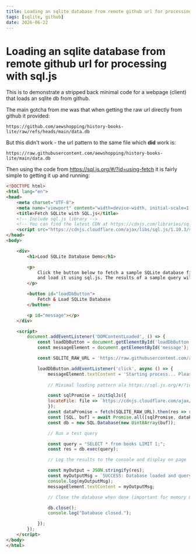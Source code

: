 ```yaml
---
title: Loading an sqlite database from remote github url for processing with sql.js
tags: [sqlite, github]
date: 2026-06-22
---
```

# Loading an sqlite database from remote github url for processing with sql.js

This is to demonstrate a stripped back minimal code for a webpage (client) that loads an sqlite db from github.

The main gotcha from me was that when getting the raw url directly from github it provided:

`https://github.com/aewshopping/history-books-lite/raw/refs/heads/main/data.db`

But this didn't work - the url pattern to the same file which **did** work is:

`https://raw.githubusercontent.com/aewshopping/history-books-lite/main/data.db`

Then using the code from https://sql.js.org/#/?id=using-fetch it is fairly simple to getting it up and running:

```html
<!DOCTYPE html>
<html lang="en">
<head>
    <meta charset="UTF-8">
    <meta name="viewport" content="width=device-width, initial-scale=1.0">
    <title>Fetch SQLite with SQL.js</title>
    <!-- Include sql.js library -->
    <!-- You can find the latest CDN at https://cdnjs.com/libraries/sql.js -->
    <script src="https://cdnjs.cloudflare.com/ajax/libs/sql.js/1.10.3/sql-wasm.js"></script>
</head>
<body>

    <div>
        <h1>Load SQLite Database Demo</h1>

        <p>
            Click the button below to fetch a sample SQLite database file from a public GitHub repository
            and load it using sql.js. The results of a sample query will be logged to the console.
        </p>

        <button id="loadDbButton">
            Fetch & Load SQLite Database
        </button>

        <p id="message"></p>
    </div>

    <script>
        document.addEventListener('DOMContentLoaded', () => {
            const loadDbButton = document.getElementById('loadDbButton');
            const messageElement = document.getElementById('message');

            const SQLITE_RAW_URL = 'https://raw.githubusercontent.com/aewshopping/history-books-lite/main/data.db';

            loadDbButton.addEventListener('click', async () => {
                messageElement.textContent = 'Starting process... Please wait.';
                    
                // Minimal loading pattern ala https://sql.js.org/#/?id=using-fetch

                const sqlPromise = initSqlJs({
                locateFile: file => `https://cdnjs.cloudflare.com/ajax/libs/sql.js/1.10.3/${file}`
                });
                const dataPromise = fetch(SQLITE_RAW_URL).then(res => res.arrayBuffer());
                const [SQL, buf] = await Promise.all([sqlPromise, dataPromise])
                const db = new SQL.Database(new Uint8Array(buf));

                // Run a test query

                const query = "SELECT * from books LIMIT 1;";
                const res = db.exec(query);

                // Log the results to the console and display on page

                const myOutput = JSON.stringify(res);
                const myOutputMsg = `SUCCESS: Database loaded and query successful! \n\n Results for "${query}":\n\n ${myOutput}` 
                console.log(myOutputMsg);
                messageElement.textContent = myOutputMsg;

                // Close the database when done (important for memory management)

                db.close();
                console.log("Database closed.");

            });
        });
    </script>
</body>
</html>

```
